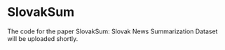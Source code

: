 # SlovakSum

The code for the paper SlovakSum: Slovak News Summarization Dataset will be uploaded shortly.
